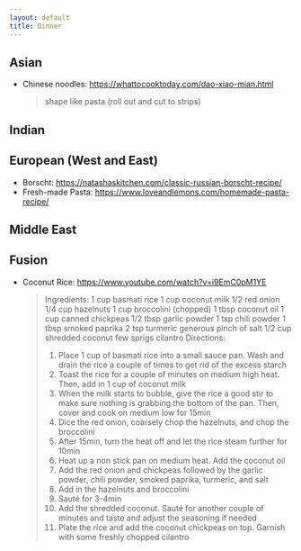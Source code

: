 ```yaml
---
layout: default
title: Dinner
---
```


## Asian
* Chinese noodles: https://whattocooktoday.com/dao-xiao-mian.html
  > shape like pasta (roll out and cut to strips) 

## Indian

## European (West and East)
 * Borscht: https://natashaskitchen.com/classic-russian-borscht-recipe/
 * Fresh-made Pasta: https://www.loveandlemons.com/homemade-pasta-recipe/

## Middle East

## Fusion
* Coconut Rice: https://www.youtube.com/watch?v=i9EmC0pM1YE
  > Ingredients:
  1 cup basmati rice
  1 cup coconut milk
  1/2 red onion
  1/4 cup hazelnuts
  1 cup broccolini (chopped)
  1 tbsp coconut oil
  1 cup canned chickpeas
  1/2 tbsp garlic powder
  1 tsp chili powder
  1 tbsp smoked paprika
  2 tsp turmeric
  generous pinch of salt
  1/2 cup shredded coconut
  few sprigs cilantro
  > Directions:
  > 1. Place 1 cup of basmati rice into a small sauce pan.  Wash and drain the rice a couple of times to get rid of the excess starch
  > 2. Toast the rice for a couple of minutes on medium high heat.  Then, add in 1 cup of coconut milk
  > 3. When the milk starts to bubble, give the rice a good stir to make sure nothing is grabbing the bottom of the pan.  Then, cover and cook on medium low for 15min
  > 4. Dice the red onion, coarsely chop the hazelnuts, and chop the broccolini
  > 5. After 15min, turn the heat off and let the rice steam further for 10min
  > 6. Heat up a non stick pan on medium heat.  Add the coconut oil
  > 7. Add the red onion and chickpeas followed by the garlic powder, chili powder, smoked paprika, turmeric, and salt
  > 8. Add in the hazelnuts and broccolini
  > 9. Sauté for 3-4min
  > 10. Add the shredded coconut.  Sauté for another couple of minutes and taste and adjust the seasoning if needed
  > 11. Plate the rice and add the coconut chickpeas on top.  Garnish with some freshly chopped cilantro

